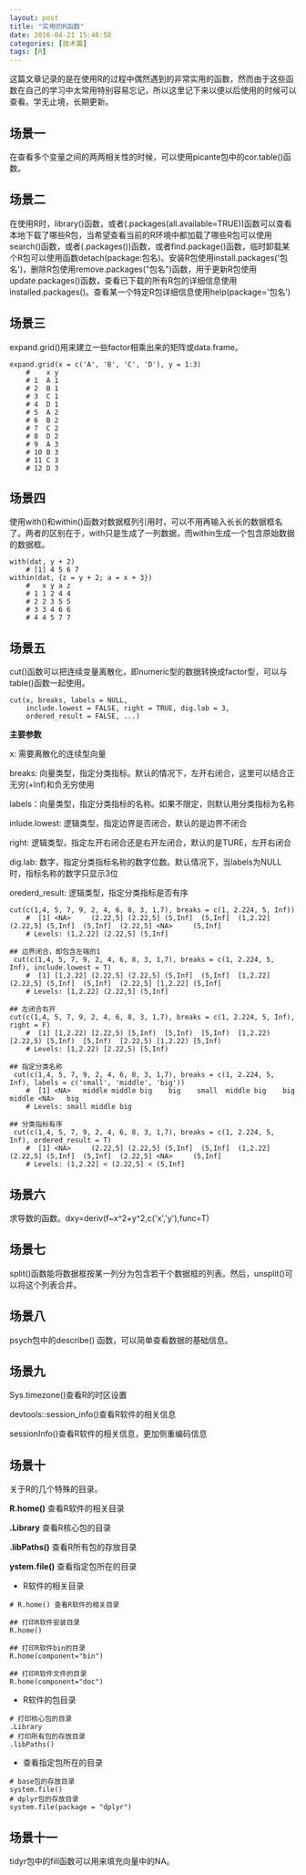 ```yaml
---
layout: post
title: "实用的R函数"
date: 2016-04-21 15:46:58
categories: [技术篇]
tags: [R]
---
```

这篇文章记录的是在使用R的过程中偶然遇到的非常实用的函数，然而由于这些函数在自己的学习中太常用特别容易忘记，所以这里记下来以便以后使用的时候可以查看。学无止境，长期更新。

## 场景一
在查看多个变量之间的两两相关性的时候，可以使用picante包中的cor.table()函数。

## 场景二
在使用R时，library()函数，或者(.packages(all.available=TRUE))函数可以查看本地下载了哪些R包，当希望查看当前的R环境中都加载了哪些R包可以使用search()函数，或者(.packages())函数，或者find.package()函数，临时卸载某个R包可以使用函数detach(package:包名)。安装R包使用install.packages('包名')，删除R包使用remove.packages("包名")函数，用于更新R包使用update.packages()函数，查看已下载的所有R包的详细信息使用installed.packages()。查看某一个特定R包详细信息使用help(package='包名')

## 场景三
expand.grid()用来建立一些factor相乘出来的矩阵或data.frame。<!--more-->

```
expand.grid(x = c('A', 'B', 'C', 'D'), y = 1:3)
	#    x y
	# 1  A 1
	# 2  B 1
	# 3  C 1
	# 4  D 1
	# 5  A 2
	# 6  B 2
	# 7  C 2
	# 8  D 2
	# 9  A 3
	# 10 B 3
	# 11 C 3
	# 12 D 3
```

## 场景四
使用with()和within()函数对数据框列引用时，可以不用再输入长长的数据框名了。两者的区别在于，with只是生成了一列数据，而within生成一个包含原始数据的数据框。

```
with(dat, y + 2)
	# [1] 4 5 6 7
within(dat, {z = y + 2; a = x + 3})
	#   x y a z
	# 1 1 2 4 4
	# 2 2 3 5 5
	# 3 3 4 6 6
	# 4 4 5 7 7
```

## 场景五
cut()函数可以把连续变量离散化，即numeric型的数据转换成factor型，可以与table()函数一起使用。

```
cut(x, breaks, labels = NULL,
    include.lowest = FALSE, right = TRUE, dig.lab = 3,
    ordered_result = FALSE, ...)
```

**主要参数**

x: 需要离散化的连续型向量

breaks: 向量类型，指定分类指标。默认的情况下，左开右闭合，这里可以结合正无穷(+Inf)和负无穷使用

labels：向量类型，指定分类指标的名称。如果不限定，则默认用分类指标为名称

inlude.lowest: 逻辑类型，指定边界是否闭合，默认的是边界不闭合

right: 逻辑类型，指定左开右闭合还是右开左闭合，默认的是TURE，左开右闭合

dig.lab: 数字，指定分类指标名称的数字位数。默认情况下，当labels为NULL时，指标名称的数字只显示3位

orederd_result: 逻辑类型，指定分类指标是否有序

```
cut(c(1,4, 5, 7, 9, 2, 4, 6, 8, 3, 1,7), breaks = c(1, 2.224, 5, Inf))
	#  [1] <NA>     (2.22,5] (2.22,5] (5,Inf]  (5,Inf]  (1,2.22] (2.22,5] (5,Inf]  (5,Inf]  (2.22,5] <NA>     (5,Inf] 
	# Levels: (1,2.22] (2.22,5] (5,Inf]

## 边界闭合，即包含左端的1
 cut(c(1,4, 5, 7, 9, 2, 4, 6, 8, 3, 1,7), breaks = c(1, 2.224, 5, Inf), include.lowest = T)
	#  [1] [1,2.22] (2.22,5] (2.22,5] (5,Inf]  (5,Inf]  [1,2.22] (2.22,5] (5,Inf]  (5,Inf]  (2.22,5] [1,2.22] (5,Inf] 
	# Levels: [1,2.22] (2.22,5] (5,Inf]

## 左闭合右开
cut(c(1,4, 5, 7, 9, 2, 4, 6, 8, 3, 1,7), breaks = c(1, 2.224, 5, Inf), right = F)
	#  [1] [1,2.22) [2.22,5) [5,Inf)  [5,Inf)  [5,Inf)  [1,2.22) [2.22,5) [5,Inf)  [5,Inf)  [2.22,5) [1,2.22) [5,Inf) 
	# Levels: [1,2.22) [2.22,5) [5,Inf)

## 指定分类名称
 cut(c(1,4, 5, 7, 9, 2, 4, 6, 8, 3, 1,7), breaks = c(1, 2.224, 5, Inf), labels = c('small', 'middle', 'big'))
	#  [1] <NA>   middle middle big    big    small  middle big    big    middle <NA>   big   
	# Levels: small middle big

## 分类指标有序
 cut(c(1,4, 5, 7, 9, 2, 4, 6, 8, 3, 1,7), breaks = c(1, 2.224, 5, Inf), ordered_result = T)
	#  [1] <NA>     (2.22,5] (2.22,5] (5,Inf]  (5,Inf]  (1,2.22] (2.22,5] (5,Inf]  (5,Inf]  (2.22,5] <NA>     (5,Inf] 
	# Levels: (1,2.22] < (2.22,5] < (5,Inf]
```

## 场景六
求导数的函数。dxy=deriv(f~x^2+y^2,c('x','y'),func=T) 

## 场景七
split()函数能将数据框按某一列分为包含若干个数据框的列表。然后，unsplit()可以将这个列表合并。

## 场景八

psych包中的describe() 函数，可以简单查看数据的基础信息。

## 场景九
Sys.timezone()查看R的时区设置

devtools::session_info()查看R软件的相关信息

sessionInfo()查看R软件的相关信息，更加侧重编码信息

## 场景十
关于R的几个特殊的目录。

**R.home()** 查看R软件的相关目录

**.Library** 查看R核心包的目录

**.libPaths()** 查看R所有包的存放目录

**ystem.file()** 查看指定包所在的目录

* R软件的相关目录

```
# R.home() 查看R软件的相关目录

## 打印R软件安装目录
R.home()

## 打印R软件bin的目录
R.home(component="bin")

## 打印R软件文件的目录
R.home(component="doc")
```

* R软件的包目录

```
# 打印核心包的目录
.Library
# 打印所有包的存放目录
.libPaths()
```

* 查看指定包所在的目录

```
# base包的存放目录
system.file()
# dplyr包的存放目录
system.file(package = "dplyr")
```
## 场景十一
tidyr包中的fill函数可以用来填充向量中的NA。